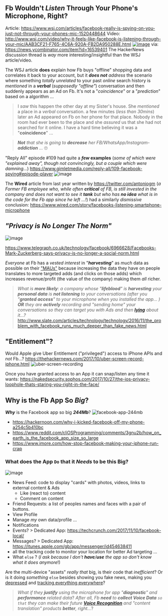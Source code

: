 ## Fb Wouldn't _Listen_ Through Your Phone's Microphone, Right?

Article: https://www.wsj.com/articles/facebook-really-is-spying-on-you-just-not-through-your-phones-mic-1520448644
Video: http://www.wsj.com/video/why-it-feels-like-facebook-is-listening-through-your-mic/AAB3CF21-F765-4C6A-920A-FB2DA950288E.html
[![image](https://user-images.githubusercontent.com/194400/37214994-a7ff78d8-23ae-11e8-8801-0b049a58641b.png)](http://www.wsj.com/video/why-it-feels-like-facebook-is-listening-through-your-mic/AAB3CF21-F765-4C6A-920A-FB2DA950288E.html)
via: https://news.ycombinator.com/item?id=16539401
The HackerNews discussion thread is _way_ more interesting/insightful than the WSJ article/video.

The WSJ article **does** explain how Fb buys "offline" shopping data
and correlates it back to your account,
but it ***does not*** _address_ the scenario
where something _totally unrelated_ to your past _online_ search history
is _mentioned_ in a ***verbal*** (_supposedly "offline"_) conversation
and then suddenly appears as an Ad on Fb.
It's not a "_coincidence_" or a "_prediction_" based on a algorithm ...

> I _saw_ this happen the other day at my Sister's house.
She _mentioned_ a place in a _verbal_ conversation.
a few minutes (_less than 30mins_) later an Ad appeared on Fb on her phone for that place.
Nobody in the room had ever been to the place
and she _assured_ us that she had not searched for it online.
I have a hard time believing it was a "**coincidence**" ...

> _**Not** that she is going to **decrease** her FB/WhatsApp/Instagram-**addiction** ..._ 🙄

"Reply All" episode #109 had quite a **_few_ examples**
(_some of which were "explained away", though not convincingly, but a couple which were damning..._)
https://www.gimletmedia.com/reply-all/109-facebook-spying#episode-player
![image](https://user-images.githubusercontent.com/194400/37226954-838668e8-23d3-11e8-8f3c-07ccb844d336.png)


The **Wired** article from last year written by https://twitter.com/antoniogm
(_a Former FB employee who, while often **critical** of FB, is still invested in the company and does not want to see it **tank** but who has **no idea** what is in the code for the Fb app since he left  ...!_)
had a similarly _dismissive_ conclusion:
https://www.wired.com/story/facebooks-listening-smartphone-microphone

## _"Privacy is No Longer The Norm"_

![image](https://user-images.githubusercontent.com/194400/37229443-e843c926-23db-11e8-8680-958f6b499db3.png)

https://www.telegraph.co.uk/technology/facebook/6966628/Facebooks-Mark-Zuckerberg-says-privacy-is-no-longer-a-social-norm.html

_Everyone_ at Fb has a _vested interest_ in "***harvesting***" as _much_ data as possible on their ["MAUs"](https://en.wikipedia.org/wiki/Monthly_active_users)
because increasing the data they have on people translates to more targeted adds (and clicks on those adds) which increases revenue/profit (the value of the company) making them _all_ richer.

> _What is **more likely**:
> a company whose "**lifeblood**" is **harvesting** your **personal data**
> is **not listening** to your conversations (after you "**granted access**"
> to your microphone when you installed the app... )_
> _**OR** they are **actively** recording and "sending home" your conversations
> so they can _target_ you with Ads and then [**lying**](https://qz.com/1004070/facebook-fb-built-an-ai-system-that-learned-to-lie-to-get-what-it-wants) about it...?_
http://www.slate.com/articles/technology/technology/2016/11/the_problem_with_facebook_runs_much_deeper_than_fake_news.html

## "Entitlement"?

Would Apple give Uber Entitlement ("privileged") access to iPhone APIs and _not_ Fb...?
https://thehackernews.com/2017/10/uber-screen-record-iphone.html
![uber-screen-recording](https://user-images.githubusercontent.com/194400/37216984-38559368-23b4-11e8-93eb-51308979cada.png)

Once you have granted access to an App it can snap/listen any time it wants:
https://nakedsecurity.sophos.com/2017/10/27/the-ios-privacy-loophole-thats-staring-you-right-in-the-face/

## Why is the Fb App So _Big_?

***Why*** is the Facebook app so big ***244Mb***?
![facebook-app-244mb](https://user-images.githubusercontent.com/194400/37218193-9fc4020c-23b7-11e8-9fa6-fe578237f62a.png)
+ https://hackernoon.com/why-i-kicked-facebook-off-my-phone-a254c5b410bc
+ https://www.reddit.com/r/iOSProgramming/comments/3gnu2b/how_on_earth_is_the_facebook_app_size_so_large
+ https://www.imore.com/how-stop-facebook-making-your-iphone-run-crap


### What does the App `Do` that it _Needs_ to be this Big?

![image](https://user-images.githubusercontent.com/194400/37219585-cefbe374-23bb-11e8-9a9c-34872bac5426.png)
+ News Feed: code to display "cards" with photos, videos, links to external content & Ads
  + Like (react to) content
  + Comment on content
+ Friend Requests: a list of peoples names and faces with a pair of buttons.
+ View Profile
+ Manage _my_ own data/profile ...
+ Notifications
+ Events? > Dedicated App: https://techcrunch.com/2017/11/10/facebook-local/
+ Messages? > Dedicated App: https://itunes.apple.com/gb/app/messenger/id454638411
+ all the tracking code to monitor your location for better Ad targeting ...
+ What `else` ? (_I ask because I don't **have**/**use** the app so don't know what it does anymore_!)

Are the multi-device "assets" _really that_ big, is their code that _inefficient_?
Or is it doing _something_ `else` besides showing you fake news,
making you [depressed](https://hbr.org/2017/04/a-new-more-rigorous-study-confirms-the-more-you-use-facebook-the-worse-you-feel) and [tracking everything everywhere](https://fieldguide.gizmodo.com/all-the-ways-facebook-tracks-you-that-you-might-not-kno-1795604150)?

> _What if they **justify** using the microphone for app "**diagnostic**" and **performance** related data_?
> _After all, Fb **need** to **collect Voice Data** `so that` they can make their future [**Voice Recognition**](https://theintercept.com/2018/01/19/voice-recognition-technology-nsa/)
and "content translation" products **better**, right..._?

